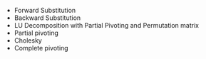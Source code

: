 - Forward Substitution
- Backward Substitution
- LU Decomposition with Partial Pivoting and Permutation matrix
- Partial pivoting 
- Cholesky
- Complete pivoting
